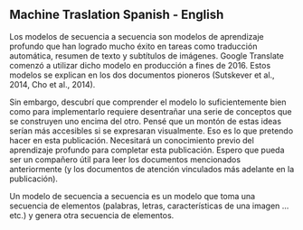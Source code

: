 ## Machine Traslation  Spanish - English

Los modelos de secuencia a secuencia son modelos de aprendizaje profundo que han logrado mucho éxito en tareas como traducción automática, resumen de texto y subtítulos de imágenes. Google Translate comenzó a utilizar dicho modelo en producción a fines de 2016. Estos modelos se explican en los dos documentos pioneros (Sutskever et al., 2014, Cho et al., 2014).

Sin embargo, descubrí que comprender el modelo lo suficientemente bien como para implementarlo requiere desentrañar una serie de conceptos que se construyen uno encima del otro. Pensé que un montón de estas ideas serían más accesibles si se expresaran visualmente. Eso es lo que pretendo hacer en esta publicación. Necesitará un conocimiento previo del aprendizaje profundo para completar esta publicación. Espero que pueda ser un compañero útil para leer los documentos mencionados anteriormente (y los documentos de atención vinculados más adelante en la publicación).

Un modelo de secuencia a secuencia es un modelo que toma una secuencia de elementos (palabras, letras, características de una imagen ... etc.) y genera otra secuencia de elementos. 
